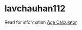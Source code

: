 # lavchauhan112
Read for information
<a href="https://www.pearsonagecalculator.com">Age Calculator</a>
